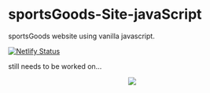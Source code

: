 # sportsGoods-Site-javaScript
sportsGoods website using vanilla javascript. 

[![Netlify Status](https://api.netlify.com/api/v1/badges/6262e466-33c6-4801-a404-c879facc3def/deploy-status)](https://binasportsgoods.netlify.app/)

still needs to be worked on...

<p align="center"><img src="https://binasportsgoods.netlify.app/img/logo.png"></p>
